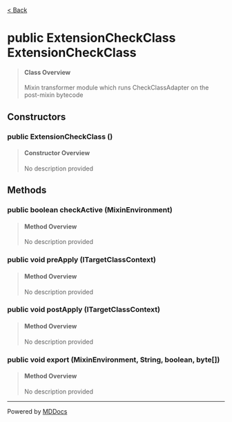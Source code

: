[< Back](../README.md)
# public ExtensionCheckClass ExtensionCheckClass #
>#### Class Overview ####
>Mixin transformer module which runs CheckClassAdapter on the post-mixin
 bytecode
## Constructors ##
### public ExtensionCheckClass () ###
>#### Constructor Overview ####
>No description provided
>
## Methods ##
### public boolean checkActive (MixinEnvironment) ###
>#### Method Overview ####
>No description provided
>
### public void preApply (ITargetClassContext) ###
>#### Method Overview ####
>No description provided
>
### public void postApply (ITargetClassContext) ###
>#### Method Overview ####
>No description provided
>
### public void export (MixinEnvironment, String, boolean, byte[]) ###
>#### Method Overview ####
>No description provided
>

---
Powered by [MDDocs](https://github.com/VRCube/MDDocs)